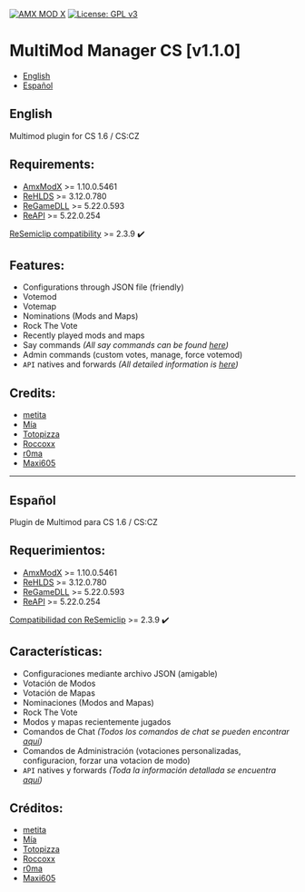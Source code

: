 [![AMX MOD X](https://badgen.net/badge/Powered%20by/AMXMODX/0e83cd)](https://amxmodx.org)
[![License: GPL v3](https://img.shields.io/badge/License-GPL%20v3-blue.svg)](https://www.gnu.org/licenses/gpl-3.0)

# MultiMod Manager CS [v1.1.0]
- [English](#english)
- [Español](#español)

## English

Multimod plugin for CS 1.6 / CS:CZ

## Requirements:
- [AmxModX](https://github.com/alliedmodders/amxmodx) >= 1.10.0.5461
- [ReHLDS](https://github.com/dreamstalker/rehlds) >= 3.12.0.780
- [ReGameDLL](https://github.com/s1lentq/ReGameDLL_CS) >= 5.22.0.593
- [ReAPI](https://github.com/s1lentq/reapi) >= 5.22.0.254

[ReSemiclip compatibility](https://github.com/rehlds/resemiclip) >= 2.3.9 ✔️

## Features:
- Configurations through JSON file (friendly)
- Votemod
- Votemap
- Nominations (Mods and Maps)
- Rock The Vote
- Recently played mods and maps
- Say commands _(All say commands can be found [here](https://github.com/FEDERICOMB96/amxx-multimod-manager/wiki/Say-commands))_
- Admin commands (custom votes, manage, force votemod)
- `API` natives and forwards _(All detailed information is [here](https://github.com/FEDERICOMB96/amxx-multimod-manager/wiki/API))_

## Credits:
- [metita](https://github.com/metita)
- [Mía](https://github.com/Mia2904)
- [Totopizza](https://github.com/oaus)
- [Roccoxx](https://github.com/Roccoxx)
- [r0ma](https://github.com/francoromaniello)
- [Maxi605](https://github.com/Maxi605)

***

## Español

Plugin de Multimod para CS 1.6 / CS:CZ

## Requerimientos:
- [AmxModX](https://github.com/alliedmodders/amxmodx) >= 1.10.0.5461
- [ReHLDS](https://github.com/dreamstalker/rehlds) >= 3.12.0.780
- [ReGameDLL](https://github.com/s1lentq/ReGameDLL_CS) >= 5.22.0.593
- [ReAPI](https://github.com/s1lentq/reapi) >= 5.22.0.254

[Compatibilidad con ReSemiclip](https://github.com/rehlds/resemiclip) >= 2.3.9 ✔️

## Características:
- Configuraciones mediante archivo JSON (amigable)
- Votación de Modos
- Votación de Mapas
- Nominaciones (Modos and Mapas)
- Rock The Vote
- Modos y mapas recientemente jugados
- Comandos de Chat _(Todos los comandos de chat se pueden encontrar [aquí](https://github.com/FEDERICOMB96/amxx-multimod-manager/wiki/Say-commands))_
- Comandos de Administración (votaciones personalizadas, configuracion, forzar una votacion de modo)
- `API` natives y forwards _(Toda la información detallada se encuentra [aquí](https://github.com/FEDERICOMB96/amxx-multimod-manager/wiki/API))_

## Créditos:
- [metita](https://github.com/metita)
- [Mía](https://github.com/Mia2904)
- [Totopizza](https://github.com/oaus)
- [Roccoxx](https://github.com/Roccoxx)
- [r0ma](https://github.com/francoromaniello)
- [Maxi605](https://github.com/Maxi605)
